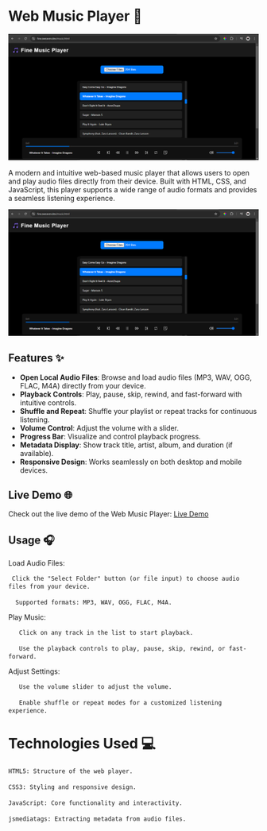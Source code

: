 # Web Music Player 🎵

![Web Music Player Screenshot](screenshot.png)

A modern and intuitive web-based music player that allows users to open and play audio files directly from their device. Built with HTML, CSS, and JavaScript, this player supports a wide range of audio formats and provides a seamless listening experience.

![Web Music Player Screenshot](screenshot.png)


## Features ✨

- **Open Local Audio Files**: Browse and load audio files (MP3, WAV, OGG, FLAC, M4A) directly from your device.
- **Playback Controls**: Play, pause, skip, rewind, and fast-forward with intuitive controls.
- **Shuffle and Repeat**: Shuffle your playlist or repeat tracks for continuous listening.
- **Volume Control**: Adjust the volume with a slider.
- **Progress Bar**: Visualize and control playback progress.
- **Metadata Display**: Show track title, artist, album, and duration (if available).
- **Responsive Design**: Works seamlessly on both desktop and mobile devices.

## Live Demo 🌐

Check out the live demo of the Web Music Player: [Live Demo](https://fine.sweaven.dev/music.html)

## Usage 🎧
   Load Audio Files:
   
     Click the "Select Folder" button (or file input) to choose audio files from your device.
   
      Supported formats: MP3, WAV, OGG, FLAC, M4A.
   
  Play Music:

       Click on any track in the list to start playback.

       Use the playback controls to play, pause, skip, rewind, or fast-forward.

  Adjust Settings:

       Use the volume slider to adjust the volume.

       Enable shuffle or repeat modes for a customized listening experience.

# Technologies Used 💻
  
    HTML5: Structure of the web player.

    CSS3: Styling and responsive design.

    JavaScript: Core functionality and interactivity.

    jsmediatags: Extracting metadata from audio files.
